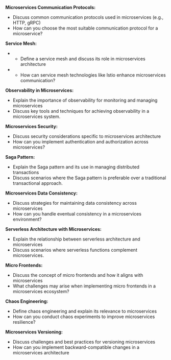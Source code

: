 **Microservices Communication Protocols:**
 -  Discuss common communication protocols used in microservices (e.g., HTTP, gRPC)
 -  How can you choose the most suitable communication protocol for a microservice?

**Service Mesh:**
 -  - Define a service mesh and discuss its role in microservices architecture
 -  - How can service mesh technologies like Istio enhance microservices communication?

**Observability in Microservices:**
 - Explain the importance of observability for monitoring and managing microservices
 - Discuss key tools and techniques for achieving observability in a microservices system.

**Microservices Security:**
 - Discuss security considerations specific to microservices architecture
 - How can you implement authentication and authorization across microservices?

**Saga Pattern:**
 - Explain the Saga pattern and its use in managing distributed transactions
 - Discuss scenarios where the Saga pattern is preferable over a traditional transactional approach.

**Microservices Data Consistency:**
 - Discuss strategies for maintaining data consistency across microservices
 - How can you handle eventual consistency in a microservices environment?

**Serverless Architecture with Microservices:**
 - Explain the relationship between serverless architecture and microservices
 - Discuss scenarios where serverless functions complement microservices.

**Micro Frontends:**
 - Discuss the concept of micro frontends and how it aligns with microservices
 - What challenges may arise when implementing micro frontends in a microservices ecosystem?

**Chaos Engineering:**
 - Define chaos engineering and explain its relevance to microservices
 - How can you conduct chaos experiments to improve microservices resilience?

**Microservices Versioning:**
 - Discuss challenges and best practices for versioning microservices
 - How can you implement backward-compatible changes in a microservices architecture
